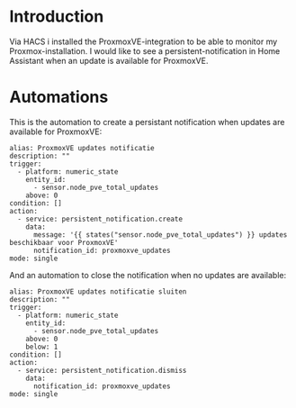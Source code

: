 # Introduction
Via HACS i installed the ProxmoxVE-integration to be able to monitor my Proxmox-installation. I would like to see a persistent-notification in Home Assistant when an update is available for ProxmoxVE.


# Automations  

This is the automation to create a persistant notification when updates are available for ProxmoxVE:
```
alias: ProxmoxVE updates notificatie
description: ""
trigger:
  - platform: numeric_state
    entity_id:
      - sensor.node_pve_total_updates
    above: 0
condition: []
action:
  - service: persistent_notification.create
    data:
      message: '{{ states("sensor.node_pve_total_updates") }} updates beschikbaar voor ProxmoxVE'
      notification_id: proxmoxve_updates
mode: single  
```

And an automation to close the notification when no updates are available:
```
alias: ProxmoxVE updates notificatie sluiten
description: ""
trigger:
  - platform: numeric_state
    entity_id:
      - sensor.node_pve_total_updates
    above: 0
    below: 1
condition: []
action:
  - service: persistent_notification.dismiss
    data:
      notification_id: proxmoxve_updates
mode: single
```
